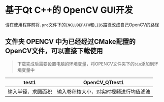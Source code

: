 # 基于Qt C++的 OpenCV GUI开发

请在使用程序前将`.pro`文件下的`INCLUDEPATH`和`LIBS`路径改成自己OpenCV的路径

## 文件夹 OPENCV 中为已经经过CMake配置的OpenCV文件，可以直接下载使用  
> 下载完成后需要设置电脑的环境变量，将OPENCV文件夹下的`bin`添加到环境变量中

 test1 |   OpenCV_QTtest1
 ----  | -----  
 输入半径，求圆面积 | 输入卷积核大小，对实时视频进行均值滤波   
